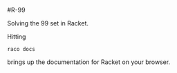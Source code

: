 #R-99

Solving the 99 set in Racket.

Hitting 
```
raco docs
```
brings up the documentation for Racket on your browser.
